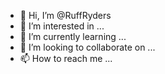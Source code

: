 - 👋 Hi, I’m @RuffRyders
- 👀 I’m interested in ...
- 🌱 I’m currently learning ...
- 💞️ I’m looking to collaborate on ...
- 📫 How to reach me ...

<!---
RuffRyders/RuffRyders is a ✨ special ✨ repository because its `README.md` (this file) appears on your GitHub profile.
You can click the Preview link to take a look at your changes.
--->
